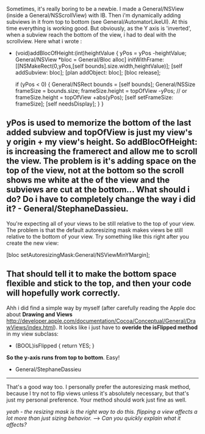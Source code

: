 
Sometimes, it's really boring to be a newbie.
I made a General/NSView (inside a General/NSScrollView) with IB. Then i'm dynamically adding subviews in it from top to bottom (see General/AutomatorLikeUI).
At this time everything is working good.
But obviously, as the Y axis is 'inverted', when a subview reach the bottom of the view, i had to deal with the scrollview.
Here what i wrote :
    
- (void)addBlocOfHeight:(int)heightValue
{
	yPos = yPos -heightValue;
	General/NSView *bloc = General/Bloc alloc] initWithFrame: [[NSMakeRect(0,yPos,[self bounds].size.width,heightValue)];
	[self addSubview: bloc];
	[plan addObject: bloc];
	[bloc release];
	
	if (yPos < 0)
	{
		General/NSRect bounds = [self bounds];
		General/NSSize frameSize = bounds.size;
		frameSize.height = topOfView -yPos; // or frameSize.height = topOfView +abs(yPos);
		[self setFrameSize: frameSize];
		[self needsDisplay];
	}
}

yPos is used to memorize the bottom of the last added subview and topOfView is just my view's y origin + my view's height.
So addBlocOfHeight: is increasing the framerect and allow me to scroll the view.
**The problem is it's adding space on the top of the view, not at the bottom** so the scroll shows me white at the of the view and the subviews are cut at the bottom...
What should i do? Do i have to completely change the way i did it? - General/StephaneDassieu.
----
You're expecting all of your views to be still relative to the top of your view. The problem is that the default autoresizing mask makes views be still relative to the bottom of your view. Try something like this right after you create the new view:
    
[bloc setAutoresizingMask:General/NSViewMinYMargin];

That should tell it to make the bottom space flexible and stick to the top, and then your code will hopefully work correctly.
----
Ahh i did find a simple way by myself (after carefully reading the Apple doc about **Drawing and Views** http://developer.apple.com/documentation/Cocoa/Conceptual/General/DrawViews/index.html).
It looks like i just have to **overide the isFlipped method** in my view subclass:
    
- (BOOL)isFlipped
{
	return YES;
}

**So the y-axis runs from top to bottom**. Easy!
- General/StephaneDassieu
----
That's a good way too. I personally prefer the autoresizing mask method, because I try not to flip views unless it's absolutely necessary, but that's just my personal preference. Your method should work just fine as well.

*yeah - the resizing mask is the right way to do this. flipping a view affects a lot more than just sizing behavior.* --> *Can you quickly explain what it affects?*
